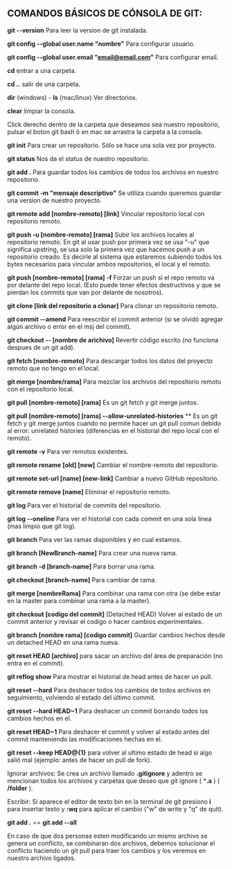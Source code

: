 ## COMANDOS BÁSICOS DE CÓNSOLA DE GIT:

**git --version** Para leer la version de git instalada.

**git config --global user.name "nombre"** Para configurar usuario.

**git config --global user.email "email@email.com"** Para configurar email.

**cd** entrar a una carpeta.

**cd ..** salir de una carpeta.

**dir** (windows) - **ls** (mac/linux) Ver directorios.

**clear** limpiar la consola.

Click derecho dentro de la carpeta que deseamos sea nuestro repositorio, pulsar el boton git bash ó en mac se arrastra la carpeta a la consola.

**git init** Para crear un repositorio. Sólo se hace una sola vez por proyecto.

**git status** Nos da el status de nuestro repositorio.

**git add .** Para guardar todos los cambios de todos los archivos en nuestro repositorio.

**git commit -m "mensaje descriptivo"** Se utiliza cuando queremos guardar una version de nuestro proyecto.

**git remote add [nombre-remoto] [link]** Vincular repositorio local con repositorio remoto.

**git push -u [nombre-remoto] [rama]** Subir los archivos locales al repositorio remoto. En git al usar push por primera vez se usa "-u" que significa upstring, se usa solo la primera vez que hacemos push a un repositorio creado. Es decirle al sistema que estaremos subiendo todos los bytes necesarios para vincular ambos repositorios, el local y el remoto.

**git push [nombre-remoto]  [rama] -f** Forzar un push si el repo remoto va por delante del repo local. (Esto puede tener efectos destructivos y que se pierdan los commits que van por delante de nosotros).

**git clone [link del repositorio a clonar]** Para clonar un repositorio remoto.

**git commit --amend** Para reescribir el commit anterior (si se olvidó agregar algún archivo o error en el msj del commit).

**git checkout -- [nombre de arichivo]** Revertir código escrito (no funciona despues de un git add).

**git fetch [nombre-remoto]** Para descargar todos los datos del proyecto remoto que no tengo en el local.

**git merge [nombre/rama]** Para mezclar los archivos del repositorio remoto con el repositorio local.

**git pull [nombre-remoto] [rama]** Es un git fetch y git merge juntos.

**git pull [nombre-remoto] [rama] --allow-unrelated-histories**
** Es un git fetch y git merge juntos cuando no permite hacer un git pull comun debido al error: unrelated histories (diferencias en el historial del repo local con el remoto).

**git remote -v** Para ver remotos existentes.

**git remote rename [old] [new]** Cambiar el nombre-remoto del repositorio.

**git remote set-url [name] [new-link]** Cambiar a nuevo GitHub repositorio.

**git remote remove [name]** Eliminar el repositorio remoto.

**git log** Para ver el historial de commits del repositorio.

**git log --oneline** Para ver el historial con cada commit en una sola linea (mas limpio que git log).

**git branch** Para ver las ramas disponibles y en cual estamos.

**git branch [NewBranch-name]** Para crear una nueva rama.

**git branch -d [branch-name]** Para borrar una rama.

**git checkout [branch-name]** Para cambiar de rama.

**git merge [nombreRama]** Para combinar una rama con otra (se debe estar en la master para combinar una rama a la master).

**git checkout [codigo del commit]** (Detached HEAD) Volver al estado de un commit anterior y revisar el codigo o hacer cambios experimentales.

**git branch [nombre rama]  [codigo commit]** Guardar cambios hechos desde un detached HEAD en una rama nueva.

**git reset HEAD [archivo]** para sacar un archivo del área de preparación (no entra en el commit).

**git reflog show** Para mostrar el historial de head antes de hacer un pull.

**git reset --hard** Para deshacer todos los cambios de todos archivos en seguimiento, volviendo al estado del último commit.

**git reset --hard HEAD~1** Para deshacer un commit borrando todos los cambios hechos en el.

**git reset HEAD~1** Para deshacer el commit y volver al estado antes del commit manteniendo las modificaciones hechas en el.

**git reset --keep HEAD@{1}** para volver al ultimo estado de head si algo salió mal (ejemplo: antes de hacer un pull de fork).

Ignorar archivos: Se crea un archivo llamado **.gitignore** y adentro se mencionan todos los archivos y carpetas que deseo que git ignore ( ***.a** ) ( **/folder** ).

Escribir: Si aparece el editor de texto bin en la terminal de git presiono **i** para insertar texto y **:wq** para aplicar el cambio ("w" de write y "q" de quit).

**git add .** == **git add --all**

En caso de que dos personas esten modificando un mismo archivo se genera un conflicto, se combinaran dos archivos, debemos solucionar el conflicto haciendo un git pull para traer los cambios y los veremos en nuestro archivo ligados.
